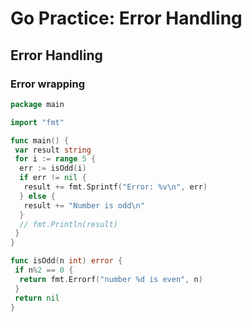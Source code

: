 # Go Practice: Error Handling

## Error Handling

### Error wrapping

```go
package main

import "fmt"

func main() {
 var result string
 for i := range 5 {
  err := isOdd(i)
  if err != nil {
   result += fmt.Sprintf("Error: %v\n", err)
  } else {
   result += "Number is odd\n"
  }
  // fmt.Println(result)
 }
}

func isOdd(n int) error {
 if n%2 == 0 {
  return fmt.Errorf("number %d is even", n)
 }
 return nil
}
```
